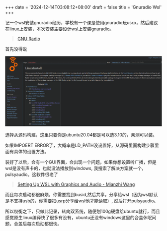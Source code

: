 +++
date = '2024-12-14T03:08:12+08:00'
draft = false
title = 'Gnuradio Wsl'
+++

记一个wsl安装gnuradio经历，学校有一个课是使用gnuradio玩usrp，然后建议在linux上安装，本次安装主要设计wsl上安装gnuradio。

> [GNU Radio](https://wiki.gnuradio.org/index.php/Main_Page)

首先没得说

![1734117151613](image/index/1734117151613.png)

选择从源码构建，这里只要你是ubuntu20.04都是可以选3.10的，亲测可以装。

如果IMPOERT ERROR了，大概率是LD_PATH没设置好，从源码里面构建步骤里面有具体的设置方法。

装好了以后，会有一个GUI界面，会出现一个问题，如果你想设置听广播，但是wsl是没有声卡的，也就没法播放到windows, 我搜索了解决方案就一个，pulsyaudio。这软件很老了

> [Setting Up WSL with Graphics and Audio - Mianzhi Wang](https://research.wmz.ninja/articles/2017/11/setting-up-wsl-with-graphics-and-audio.html)

而且每次启动都很麻烦，你需要找到busid,然后共享，分享给wsl（因为wsl默认是不支持usb的，你需要把usrp分享给wsl他才能读取）, 然后打开pulsyaudio。

所以权衡之下，只做此记录，转向双系统，随便划100g硬盘给ubuntu就行，而且感觉原生linux编译快了很多有没有，ubuntu还没有windows这里的合盖休眠问题，合盖后每次启动都很快。
